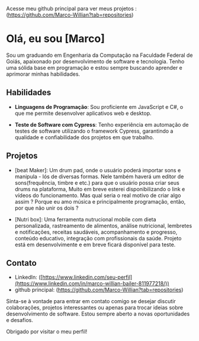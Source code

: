 Acesse meu github principal para ver meus projetos : (https://github.com/Marco-Willian?tab=repositories)
# Olá, eu sou [Marco]

Sou um graduando em Engenharia da Computação na Faculdade Federal de Goiás, apaixonado por desenvolvimento de software e tecnologia. Tenho uma sólida base em programação e estou sempre buscando aprender e aprimorar minhas habilidades.

## Habilidades

- **Linguagens de Programação**: Sou proficiente em JavaScript e C#, o que me permite desenvolver aplicativos web e desktop.
  
- **Teste de Software com Cypress**: Tenho experiência em automação de testes de software utilizando o framework Cypress, garantindo a qualidade e confiabilidade dos projetos em que trabalho.

## Projetos

- [beat Maker]: Um drum pad, onde o usuário poderá importar sons e manipula - lós de diversas formas. Nele também haverá um editor de sons(frequência, timbre e etc.) para que o usuário possa criar seus drums na plataforma, Muito em breve esterei disponibilizando o link e vídeos do funcionamento. Mas qual seria o real motivo de criar algo assim ? Porque eu amo música e principalmente programação, então, por que não unir os dois ?

- [Nutri box]: Uma ferramenta nutrucional mobile com dieta personalizada, rastreamento de alimentos, análise nutricional, lembretes e notificações, receitas saudáveis, acompanhamento e progresso, conteúdo educativo, integração com profissionais da saúde. Projeto está em desenvolvimente e em breve ficará disponível para teste.
  
## Contato

- LinkedIn: ([https://www.linkedin.com/seu-perfil](https://www.linkedin.com/in/marco-willian-bailer-811977218/))
- github principal: (https://github.com/Marco-Willian?tab=repositories)

Sinta-se à vontade para entrar em contato comigo se desejar discutir colaborações, projetos interessantes ou apenas para trocar ideias sobre desenvolvimento de software. Estou sempre aberto a novas oportunidades e desafios.

Obrigado por visitar o meu perfil!


